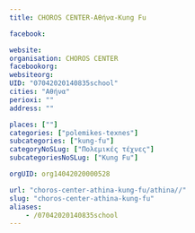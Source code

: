 ```yaml
---
title: CHOROS CENTER-Αθήνα-Kung Fu

facebook:

website:
organisation: CHOROS CENTER
facebookorg:
websiteorg:
UID: "07042020140835school"
cities: "Αθήνα"
perioxi: ""
address: ""

places: [""]
categories: ["polemikes-texnes"]
subcategories: ["kung-fu"]
categoryNoSLug: ["Πολεμικές τέχνες"]
subcategoriesNoSLug: ["Kung Fu"]

orgUID: org14042020000528

url: "choros-center-athina-kung-fu/athina//"
slug: "choros-center-athina-kung-fu"
aliases:
    - /07042020140835school
---
```





